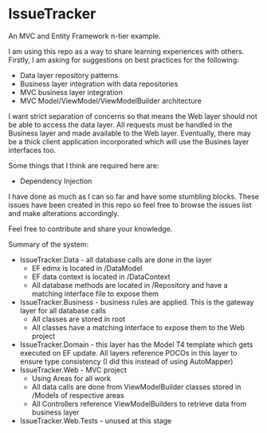IssueTracker
============

An MVC and Entity Framework n-tier example.

I am using this repo as a way to share learning experiences with others. Firstly, I am asking for suggestions on best practices for the following:

* Data layer repository patterns
* Business layer integration with data repositories
* MVC business layer integration
* MVC Model/ViewModel/ViewModelBuilder architecture

I want strict separation of concerns so that means the Web layer should not be able to access the data layer. All requests must be handled in the Business layer and made available to the Web layer. Eventually, there may be a thick client application incorporated which will use the Busines layer interfaces too.

Some things that I think are required here are:
* Dependency Injection

I have done as much as I can so far and have some stumbling blocks. These issues have been created in this repo so feel free to browse the issues list and make alterations accordingly.

Feel free to contribute and share your knowledge.

Summary of the system:
* IssueTracker.Data - all database calls are done in the layer
  * EF edmx is located in /DataModel
  * EF data context is located in /DataContext
  * All database methods are located in /Repository and have a matching interface file to expose them
* IssueTracker.Business - business rules are applied. This is the gateway layer for all database calls
  * All classes are stored in root
  * All classes have a matching interface to expose them to the Web project
* IssueTracker.Domain - this layer has the Model T4 template which gets executed on EF update. All layers reference POCOs in this layer to ensure type consistency (I did this instead of using AutoMapper)
* IssueTracker.Web - MVC project
  * Using Areas for all work
  * All data calls are done from ViewModelBuilder classes stored in /Models of respective areas
  * All Controllers reference ViewModelBuilders to retrieve data from business layer
* IssueTracker.Web.Tests - unused at this stage
